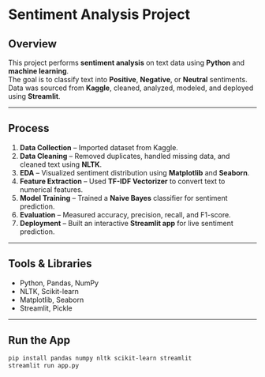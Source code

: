 # Sentiment Analysis Project

## Overview
This project performs **sentiment analysis** on text data using **Python** and **machine learning**.  
The goal is to classify text into **Positive**, **Negative**, or **Neutral** sentiments.  
Data was sourced from **Kaggle**, cleaned, analyzed, modeled, and deployed using **Streamlit**.

---

## Process
1. **Data Collection** – Imported dataset from Kaggle.  
2. **Data Cleaning** – Removed duplicates, handled missing data, and cleaned text using **NLTK**.  
3. **EDA** – Visualized sentiment distribution using **Matplotlib** and **Seaborn**.  
4. **Feature Extraction** – Used **TF-IDF Vectorizer** to convert text to numerical features.  
5. **Model Training** – Trained a **Naive Bayes** classifier for sentiment prediction.  
6. **Evaluation** – Measured accuracy, precision, recall, and F1-score.  
7. **Deployment** – Built an interactive **Streamlit app** for live sentiment prediction.

---

## Tools & Libraries
- Python, Pandas, NumPy  
- NLTK, Scikit-learn  
- Matplotlib, Seaborn  
- Streamlit, Pickle  

---

## Run the App
```bash
pip install pandas numpy nltk scikit-learn streamlit
streamlit run app.py
